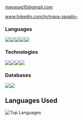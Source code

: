 mayasag10@gmail.com

www.linkedin.com/in/maya-sagalin-



### Languages

<img src="https://img.shields.io/badge/c%20-%2300599C.svg?&style=for-the-badge&logo=c&logoColor=white"/><img src="https://img.shields.io/badge/c%23-%23239120.svg?style=for-the-badge&logo=c-sharp&logoColor=whit"/><img src="https://img.shields.io/badge/javascript-%23323330.svg?style=for-the-badge&logo=javascript&logoColor=%23F7DF1E"/><img src="https://img.shields.io/badge/typescript-%23007ACC.svg?style=for-the-badge&logo=typescript&logoColor=white"/><img src="https://img.shields.io/badge/python%20-%2314354C.svg?&style=for-the-badge&logo=python&logoColor=white"/>

### Technologies
<img src="https://img.shields.io/badge/node.js-6DA55F?style=for-the-badge&logo=node.js&logoColor=white"/><img src="https://img.shields.io/badge/react-%2320232a.svg?style=for-the-badge&logo=react&logoColor=%2361DAFB"/><img src="https://img.shields.io/badge/Linux-FCC624?style=for-the-badge&logo=linux&logoColor=black)"/><img src="https://img.shields.io/badge/.NET-5C2D91?style=for-the-badge&logo=.net&logoColor=white)"/>

### Databases
<img src="https://img.shields.io/badge/mysql-%2300f.svg?style=for-the-badge&logo=mysql&logoColor=white"/><img src="https://img.shields.io/badge/MongoDB-%234ea94b.svg?style=for-the-badge&logo=mongodb&logoColor=white">

## Languages Used

![Top Languages](https://github-readme-stats.vercel.app/api/top-langs/?username=MaykaS&hide=Jupyter%20Notebook)


<!--https://github.com/Ileriayo/markdown-badges?tab=readme-ov-file#markdown-badges-->


